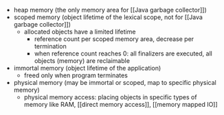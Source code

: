 - heap memory (the only memory area for [[Java garbage collector]])
- scoped memory (object lifetime of the lexical scope, not for [[Java garbage collector]])
	- allocated objects have a limited lifetime
		- reference count per scoped memory area, decrease per termination
		- when reference count reaches 0: all finalizers are executed, all objects (memory) are reclaimable
- immortal memory (object lifetime of the application)
	- freed only when program terminates
- physical memory (may be immortal or scoped, map to specific physical memory)
	- physical memory access: placing objects in specific types of memory like RAM, [[direct memory access]], [[memory mapped IO]]